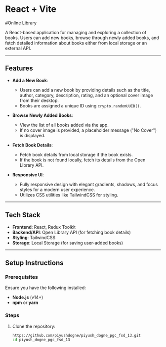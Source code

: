 # React + Vite

#Online Library

A React-based application for managing and exploring a collection of books. Users can add new books, browse through newly added books, and fetch detailed information about books either from local storage or an external API.

---

## **Features**

- **Add a New Book**:
  - Users can add a new book by providing details such as the title, author, category, description, rating, and an optional cover image from their desktop.
  - Books are assigned a unique ID using `crypto.randomUUID()`.

- **Browse Newly Added Books**:
  - View the list of all books added via the app.
  - If no cover image is provided, a placeholder message ("No Cover") is displayed.

- **Fetch Book Details**:
  - Fetch book details from local storage if the book exists.
  - If the book is not found locally, fetch its details from the Open Library API.

- **Responsive UI**:
  - Fully responsive design with elegant gradients, shadows, and focus styles for a modern user experience.
  - Utilizes CSS utilities like TailwindCSS for styling.

---

## **Tech Stack**

- **Frontend**: React, Redux Toolkit
- **Backend/API**: Open Library API (for fetching book details)
- **Styling**: TailwindCSS
- **Storage**: Local Storage (for saving user-added books)

---

## **Setup Instructions**

### **Prerequisites**

Ensure you have the following installed:
- **Node.js** (v14+)
- **npm** or **yarn**

### **Steps**

1. Clone the repository:
   ```bash
   https://github.com/piyushdogne/piyush_dogne_pgc_fsd_13.git
   cd piyush_dogne_pgc_fsd_13

